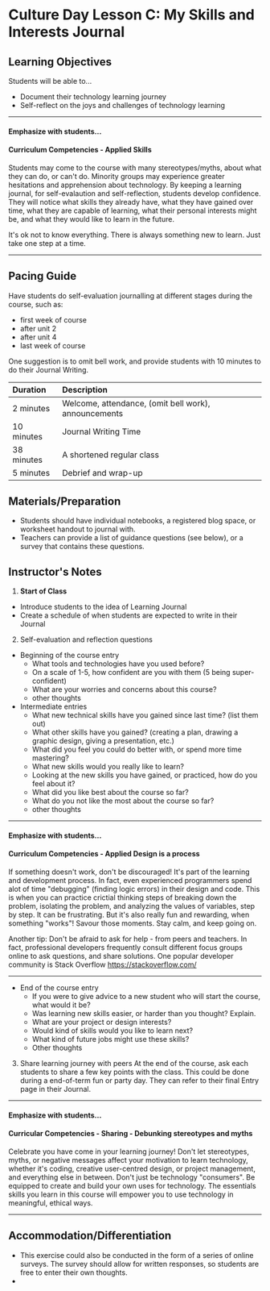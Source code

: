 # Culture Day Lesson C: My Skills and Interests Journal

## Learning Objectives
Students will be able to...
* Document their technology learning journey
* Self-reflect on the joys and challenges of technology learning

---
#### Emphasize with students...

#### Curriculum Competencies - Applied Skills

Students may come to the course with many stereotypes/myths, about what they can do, or can't do.  Minority groups may experience greater hesitations and apprehension about technology.  By keeping a learning journal, for self-evalaution and self-reflection,  students develop confidence.   They will notice what skills they already have, what they have gained over time, what they are capable of learning, what their personal interests might be, and what they would like to learn in the future. 

It's ok not to know everything.  There is always something new to learn.  Just take one step at a time. 

---

## Pacing Guide
Have students do self-evaluation journalling at different stages during the course, such as:
  * first week of course
  * after unit 2
  * after unit 4
  * last week of course
  
One suggestion is to omit bell work, and provide students with 10 minutes to do their Journal Writing. 

  | Duration | Description |
| :--- | :--- |
| 2 minutes | Welcome, attendance, (omit bell work), announcements |
| 10 minutes | Journal Writing Time |
| 38 minutes | A shortened regular class |
| 5 minutes | Debrief and wrap-up |

## Materials/Preparation
* Students should have individual notebooks, a registered blog space, or worksheet handout to journal with.
* Teachers can provide a list of guidance questions (see below), or a survey that contains these questions. 

## Instructor's Notes
1.  **Start of Class**
  * Introduce students to the idea of Learning Journal
  * Create a schedule of when students are expected to write in their Journal
  
2. Self-evaluation and reflection questions
  * Beginning of the course entry
      * What tools and technologies have you used before?
      * On a scale of 1-5, how confident are you with them (5 being super-confident)
      * What are your worries and concerns about this course?
      * other thoughts
  * Intermediate entries
      * What new technical skills have you gained since last time?  (list them out)
      * What other skills have you gained?  (creating a plan, drawing a graphic design, giving a presentation, etc.)
      * What did you feel you could do better with, or spend more time mastering?
      * What new skills would you really like to learn?
      * Looking at the new skills you have gained, or practiced, how do you feel about it?
      * What did you like best about the course so far?
      * What do you not like the most about the course so far?
      * other thoughts
   
 ---
#### Emphasize with students...

#### Curriculum Competencies - Applied Design is a process

If something doesn't work, don't be discouraged!   It's part of the learning and development process.   In fact, even experienced programmers spend alot of time "debugging" (finding logic errors) in their design and code.  This is when you can practice crictial thinking steps of breaking down the problem, isolating the problem, and analyzing the values of variables, step by step.  It can be frustrating.  But it's also really fun and rewarding, when something "works"!   Savour those moments.  Stay calm, and keep going on.

Another tip:  Don't be afraid to ask for help - from peers and teachers.  In fact, professional developers frequently consult different focus groups online to ask questions, and share solutions.   One popular developer community is Stack Overflow https://stackoverflow.com/

---
      
  * End of the course entry
      * If you were to give advice to a new student who will start the course, what would it be?
      * Was learning new skills easier, or harder than you thought?  Explain.
      * What are your project or design interests?
      * Would kind of skills would you like to learn next?
      * What kind of future jobs might use these skills?
      * Other thoughts
 
 3.  Share learning journey with peers
 At the end of the course, ask each students to share a few key points with the class.
 This could be done during a end-of-term fun or party day. 
 They can refer to their final Entry page in their Journal.
 
 ---
 #### Emphasize with students...
 
 #### Curricular Competencies - Sharing - Debunking stereotypes and myths
 
Celebrate you have come in your learning journey!  Don't let stereotypes, myths, or negative messages affect your motivation to learn technology, whether it's coding, creative user-centred design, or project management, and everything else in between.  Don't just be technology "consumers".  Be equipped to create and build your own uses for technology.  The essentials skills you learn in this course will empower you to use technology in meaningful, ethical ways. 
 
 ---

## Accommodation/Differentiation
* This exercise could also be conducted in the form of a series of online surveys.  The survey should allow for written responses, so students are free to enter their own thoughts.
* 
